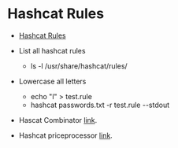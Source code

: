 # Hashcat Rules

* [Hashcat Rules](https://hackingvision.com/2020/03/27/hashcat-rule-based-attack/?__cf_chl_jschl_tk__=876c9a5736ace6a6f5b24f0c0709ff518b6422c1-1602868155-0-AQPD0myT2keJ5ZOwh0jNnnbo-Vp4fi7rdqduK27gq_Tm6MpayAx3waqDpUDtQhet_SI4Kml-50ePXORo8C08jH-CZk5z64cnkAVPOQlH679o-rwKpnV8eb7S58HEIEfvclBy9f1ai1WkSr8YjNOa93nlXAjI05TPCT2ddcEfhsyJp565o0NOmZdk2iL6RdTEPryox9aPHN_gPPNKVzee-RytP24sSbLXrxb4l8eqthv3h4PYfElXEpDKxRCappZyAjsRAz9hc6ySftpY16tx13L-9_dpKHR-Oz-_Mu-jiTiGRpqhLChIhIHf7V2OsQKgyw)



* List all hashcat rules
  * ls -l /usr/share/hashcat/rules/
* Lowercase all letters
  * echo "l" &gt; test.rule
  * hashcat passwords.txt -r test.rule --stdout
* Hascat Combinator [link](https://hashcat.net/wiki/doku.php?id=combinator_attack).
* Hashcat priceprocessor [link](https://security.stackexchange.com/questions/214033/combined-dictionary-attack-with-hashcat-for-4-words-passphrases).

